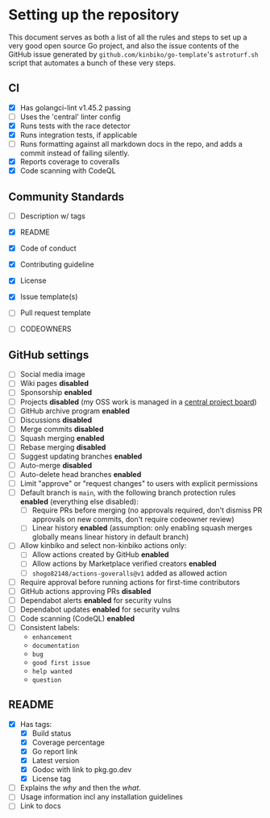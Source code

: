 # Setting up the repository

This document serves as both a list of all the rules and steps to set up a very good open source Go project, and also the issue contents of the GitHub issue generated by `github.com/kinbiko/go-template`'s `astroturf.sh` script that automates a bunch of these very steps.

## CI

- [x] Has golangci-lint v1.45.2 passing
- [ ] Uses the 'central' linter config
- [x] Runs tests with the race detector
- [x] Runs integration tests, if applicable
- [ ] Runs formatting against all markdown docs in the repo, and adds a commit instead of failing silently.
- [x] Reports coverage to coveralls
- [x] Code scanning with CodeQL

## Community Standards

- [ ] Description w/ tags
- [x] README
- [x] Code of conduct
- [x] Contributing guideline
- [x] License
- [x] Issue template(s)
- [ ] Pull request template

- [ ] CODEOWNERS

## GitHub settings

- [ ] Social media image
- [ ] Wiki pages **disabled**
- [ ] Sponsorship **enabled**
- [ ] Projects **disabled** (my OSS work is managed in a [central project board](https://github.com/users/kinbiko/projects/8))
- [ ] GitHub archive program **enabled**
- [ ] Discussions **disabled**
- [ ] Merge commits **disabled**
- [ ] Squash merging **enabled**
- [ ] Rebase merging **disabled**
- [ ] Suggest updating branches **enabled**
- [ ] Auto-merge **disabled**
- [ ] Auto-delete head branches **enabled**
- [ ] Limit "approve" or "request changes" to users with explicit permissions
- [ ] Default branch is `main`, with the following branch protection rules **enabled** (everything else disabled):
  - [ ] Require PRs before merging (no approvals required, don't dismiss PR approvals on new commits, don't require codeowner review)
  - [ ] Linear history **enabled** (assumption: only enabling squash merges globally means linear history in default branch)
- [ ] Allow kinbiko and select non-kinbiko actions only:
  - [ ] Allow actions created by GitHub **enabled**
  - [ ] Allow actions by Marketplace verified creators **enabled**
  - [ ] `shogo82148/actions-goveralls@v1` added as allowed action
- [ ] Require approval before running actions for first-time contributors
- [ ] GitHub actions approving PRs **disabled**
- [ ] Dependabot alerts **enabled** for security vulns
- [ ] Dependabot updates **enabled** for security vulns
- [ ] Code scanning (CodeQL) **enabled**
- [ ] Consistent labels:
  - `enhancement`
  - `documentation`
  - `bug`
  - `good first issue`
  - `help wanted`
  - `question`

## README

- [x] Has tags:
  - [x] Build status
  - [x] Coverage percentage
  - [x] Go report link
  - [x] Latest version
  - [x] Godoc with link to pkg.go.dev
  - [x] License tag
- [ ] Explains the _why_ and then the _what_.
- [ ] Usage information incl any installation guidelines
- [ ] Link to docs
